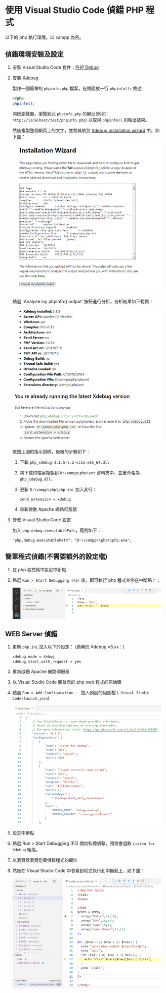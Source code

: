 # 使用 Visual Studio Code 偵錯 PHP 程式

以下的 php 執行環境，以 xampp 為例。

## 偵錯環境安裝及設定

1. 安裝 Visual Studio Code 套件：[PHP Debug](https://marketplace.visualstudio.com/items?itemName=xdebug.php-debug)

2. 安裝 [Xdebug](https://xdebug.org/docs/install)

    製作一個簡單的 `phpinfo.php` 檔案，在裡面放一行 `phpinfo();` 敘述

    ```php
    <?php
    phpinfo();
    ```

    開啟瀏覽器，瀏覽到此 `phpinfo.php` 的網址(例如： `http://localhost/test/phpinfo.php`) 以取得 `phpinfo()` 的輸出結果。

    然後複製整個網頁上的文字，並將其貼到 [Xdebug installation wizard](https://xdebug.org/wizard) 中。如下圖：

    ![](2022-07-28-15-58-43.png)

    點選 'Analyse my phpinfo() output' 按鈕進行分析，分析結果如下範例：

    ![](2022-07-28-16-00-04.png)

    依照上圖的指示說明，後續的步驟如下：

    1. 下載 `php_xdebug-3.1.5-7.2-vc15-x86_64.dll`
    2. 將下載的檔案複製到 `D:\xampp\php\ext` 資料夾中，並重命名為 `php_xdebug.dll`。
    3. 更新 `D:\xampp\php\php.ini` 加入此行：

        ```
        zend_extension = xdebug
        ```

    4. 重新啟動 Apache 網路伺服器

3. 修改 Visual Studio Code 設定

    加入 `php.debug.executablePath`，範例如下：

    ```
    "php.debug.executablePath": "D:\\xampp\\php\\php.exe",
    ```

## 簡單程式偵錯(不需要額外的設定檔)

1. 在 php 程式碼中設定中斷點
2. 點選 `Run > Start Debugging (F5)` 後，即可執行 php 程式並停在中斷點上：

    ![](2022-07-28-16-12-25.png)


## WEB Server 偵錯

1. 更新 `php.ini` 加入以下的設定： (適用於 Xdebug v3.xx：)

    ```
    xdebug.mode = debug
    xdebug.start_with_request = yes
    ```

2. 重新啟動 Apache 網路伺服器
3. 以 Visual Studio Code 開啟您的 php web 程式的原始碼
4. 點選 `Run > Add Configuration...` 加入預設的組態檔 (`.Visual Studio Code\launch.json`)

    ![](2022-07-28-16-21-06.png)

5. 設定中斷點
6. 點選 Run > Start Debugging (F5) 開始監聽偵錯，預設會選取 `Listen for Xdebug` 組態。
7. 以瀏覽器瀏覽您要偵錯程式的網址
8. 然後在 Visual Studio Code 中會看到程式執行到中斷點上，如下圖：

    ![](2022-08-06-11-00-17.png)
